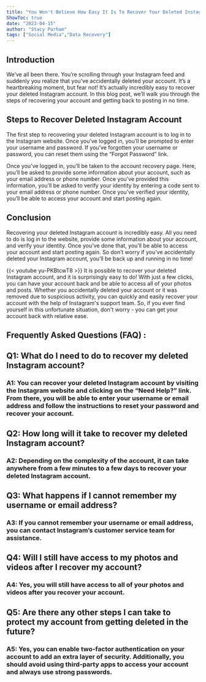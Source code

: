 ```yaml
---
title: "You Won't Believe How Easy It Is To Recover Your Deleted Instagram Account!"
ShowToc: true 
date: "2023-04-15"
author: "Stacy Parham" 
tags: ["Social Media","Data Recovery"]
---
```

## Introduction

We’ve all been there. You’re scrolling through your Instagram feed and suddenly you realize that you’ve accidentally deleted your account. It’s a heartbreaking moment, but fear not! It’s actually incredibly easy to recover your deleted Instagram account. In this blog post, we’ll walk you through the steps of recovering your account and getting back to posting in no time. 

## Steps to Recover Deleted Instagram Account

The first step to recovering your deleted Instagram account is to log in to the Instagram website. Once you’ve logged in, you’ll be prompted to enter your username and password. If you’ve forgotten your username or password, you can reset them using the “Forgot Password” link. 

Once you’ve logged in, you’ll be taken to the account recovery page. Here, you’ll be asked to provide some information about your account, such as your email address or phone number. Once you’ve provided this information, you’ll be asked to verify your identity by entering a code sent to your email address or phone number. Once you’ve verified your identity, you’ll be able to access your account and start posting again. 

## Conclusion

Recovering your deleted Instagram account is incredibly easy. All you need to do is log in to the website, provide some information about your account, and verify your identity. Once you’ve done that, you’ll be able to access your account and start posting again. So don’t worry if you’ve accidentally deleted your Instagram account, you’ll be back up and running in no time!

{{< youtube yu-PKBtcwT8 >}} 
It is possible to recover your deleted Instagram account, and it is surprisingly easy to do! With just a few clicks, you can have your account back and be able to access all of your photos and posts. Whether you accidentally deleted your account or it was removed due to suspicious activity, you can quickly and easily recover your account with the help of Instagram's support team. So, if you ever find yourself in this unfortunate situation, don't worry - you can get your account back with relative ease.

## Frequently Asked Questions (FAQ) :
<h2>Q1: What do I need to do to recover my deleted Instagram account?</h2>

<h3>A1: You can recover your deleted Instagram account by visiting the Instagram website and clicking on the “Need Help?” link. From there, you will be able to enter your username or email address and follow the instructions to reset your password and recover your account.</h3>

<h2>Q2: How long will it take to recover my deleted Instagram account?</h2>

<h3>A2: Depending on the complexity of the account, it can take anywhere from a few minutes to a few days to recover your deleted Instagram account.</h3>

<h2>Q3: What happens if I cannot remember my username or email address?</h2>

<h3>A3: If you cannot remember your username or email address, you can contact Instagram’s customer service team for assistance.</h3>

<h2>Q4: Will I still have access to my photos and videos after I recover my account?</h2>

<h3>A4: Yes, you will still have access to all of your photos and videos after you recover your account.</h3>

<h2>Q5: Are there any other steps I can take to protect my account from getting deleted in the future?</h2>

<h3>A5: Yes, you can enable two-factor authentication on your account to add an extra layer of security. Additionally, you should avoid using third-party apps to access your account and always use strong passwords.</h3>


